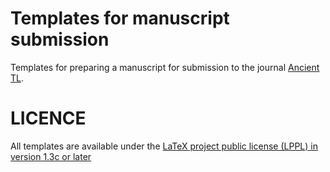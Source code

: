 # Templates for manuscript submission

Templates for preparing a manuscript for submission 
to the journal [Ancient TL](https://www.ancienttl.org).

# LICENCE

All templates are available under the [LaTeX project public license (LPPL) in version 1.3c or later](https://www.latex-project.org/lppl/lppl-1-3c/)
